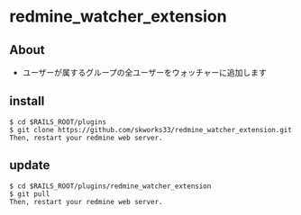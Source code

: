 # redmine_watcher_extension
## About

* ユーザーが属するグループの全ユーザーをウォッチャーに追加します

## install

```
$ cd $RAILS_ROOT/plugins
$ git clone https://github.com/skworks33/redmine_watcher_extension.git
Then, restart your redmine web server.
```


## update

```
$ cd $RAILS_ROOT/plugins/redmine_watcher_extension
$ git pull
Then, restart your redmine web server.
```
